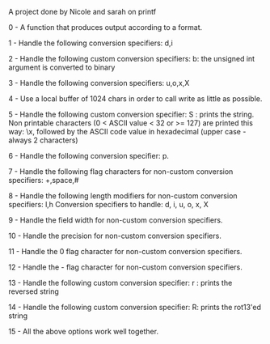 A project done by Nicole and sarah on printf

0 - A function that produces output according to a format.

1 - Handle the following conversion specifiers: d,i

2 - Handle the following custom conversion specifiers:
    b: the unsigned int argument is converted to binary
    
3 - Handle the following conversion specifiers: u,o,x,X

4 - Use a local buffer of 1024 chars in order to call write as little as possible. 

5 - Handle the following custom conversion specifier:
    S : prints the string.
    Non printable characters (0 < ASCII value < 32 or >= 127) are printed this way: \x, followed by the ASCII code value in hexadecimal (upper case - always 2 characters)
    
6 - Handle the following conversion specifier: p.

7 - Handle the following flag characters for non-custom conversion specifiers: +,space,#

8 - Handle the following length modifiers for non-custom conversion specifiers: l,h
    Conversion specifiers to handle: d, i, u, o, x, X
    
9 - Handle the field width for non-custom conversion specifiers.

10 - Handle the precision for non-custom conversion specifiers.

11 - Handle the 0 flag character for non-custom conversion specifiers.

12 - Handle the - flag character for non-custom conversion specifiers.

13 - Handle the following custom conversion specifier:
     r : prints the reversed string
     
14 - Handle the following custom conversion specifier:
     R: prints the rot13'ed string

15 - All the above options work well together.
